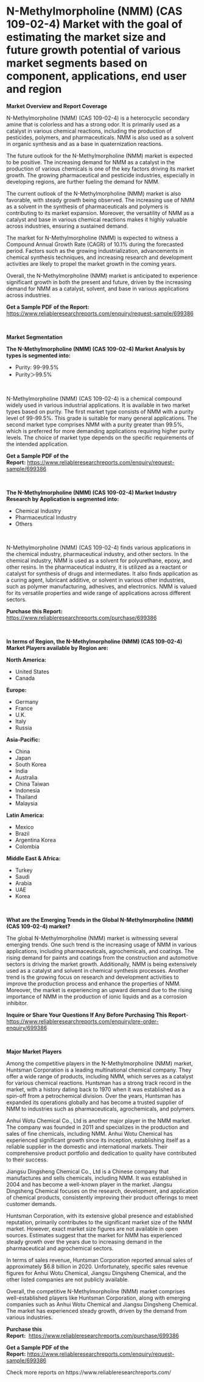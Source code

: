 <p><h1>N-Methylmorpholine (NMM) (CAS 109-02-4) Market with the goal of estimating the market size and future growth potential of various market segments based on component, applications, end user and region</h1></p><p><strong>Market Overview and Report Coverage</strong></p>
<p><p>N-Methylmorpholine (NMM) (CAS 109-02-4) is a heterocyclic secondary amine that is colorless and has a strong odor. It is primarily used as a catalyst in various chemical reactions, including the production of pesticides, polymers, and pharmaceuticals. NMM is also used as a solvent in organic synthesis and as a base in quaternization reactions.</p><p>The future outlook for the N-Methylmorpholine (NMM) market is expected to be positive. The increasing demand for NMM as a catalyst in the production of various chemicals is one of the key factors driving its market growth. The growing pharmaceutical and pesticide industries, especially in developing regions, are further fueling the demand for NMM.</p><p>The current outlook of the N-Methylmorpholine (NMM) market is also favorable, with steady growth being observed. The increasing use of NMM as a solvent in the synthesis of pharmaceuticals and polymers is contributing to its market expansion. Moreover, the versatility of NMM as a catalyst and base in various chemical reactions makes it highly valuable across industries, ensuring a sustained demand.</p><p>The market for N-Methylmorpholine (NMM) is expected to witness a Compound Annual Growth Rate (CAGR) of 10.1% during the forecasted period. Factors such as the growing industrialization, advancements in chemical synthesis techniques, and increasing research and development activities are likely to propel the market growth in the coming years.</p><p>Overall, the N-Methylmorpholine (NMM) market is anticipated to experience significant growth in both the present and future, driven by the increasing demand for NMM as a catalyst, solvent, and base in various applications across industries.</p></p>
<p><strong>Get a Sample PDF of the Report:</strong> <a href="https://www.reliableresearchreports.com/enquiry/request-sample/699386">https://www.reliableresearchreports.com/enquiry/request-sample/699386</a></p>
<p>&nbsp;</p>
<p><strong>Market Segmentation</strong></p>
<p><strong>The N-Methylmorpholine (NMM) (CAS 109-02-4) Market Analysis by types is segmented into:</strong></p>
<p><ul><li>Purity: 99-99.5%</li><li>Purity＞99.5%</li></ul></p>
<p>&nbsp;</p>
<p><p>N-Methylmorpholine (NMM) (CAS 109-02-4) is a chemical compound widely used in various industrial applications. It is available in two market types based on purity. The first market type consists of NMM with a purity level of 99-99.5%. This grade is suitable for many general applications. The second market type comprises NMM with a purity greater than 99.5%, which is preferred for more demanding applications requiring higher purity levels. The choice of market type depends on the specific requirements of the intended application.</p></p>
<p><strong>Get a Sample PDF of the Report:</strong>&nbsp;<a href="https://www.reliableresearchreports.com/enquiry/request-sample/699386">https://www.reliableresearchreports.com/enquiry/request-sample/699386</a></p>
<p>&nbsp;</p>
<p><strong>The N-Methylmorpholine (NMM) (CAS 109-02-4) Market Industry Research by Application is segmented into:</strong></p>
<p><ul><li>Chemical Industry</li><li>Pharmaceutical Industry</li><li>Others</li></ul></p>
<p>&nbsp;</p>
<p><p>N-Methylmorpholine (NMM) (CAS 109-02-4) finds various applications in the chemical industry, pharmaceutical industry, and other sectors. In the chemical industry, NMM is used as a solvent for polyurethane, epoxy, and other resins. In the pharmaceutical industry, it is utilized as a reactant or catalyst for synthesis of drugs and intermediates. It also finds application as a curing agent, lubricant additive, or solvent in various other industries, such as polymer manufacturing, adhesives, and electronics. NMM is valued for its versatile properties and wide range of applications across different sectors.</p></p>
<p><strong>Purchase this Report:</strong>&nbsp; <a href="https://www.reliableresearchreports.com/purchase/699386">https://www.reliableresearchreports.com/purchase/699386</a></p>
<p>&nbsp;</p>
<p><strong>In terms of Region, the N-Methylmorpholine (NMM) (CAS 109-02-4) Market Players available by Region are:</strong></p>
<p>
    <p> <strong> North America: </strong>
        <ul>
            <li>United States</li>
            <li>Canada</li>
        </ul>
        </p> 
    <p> <strong> Europe: </strong>
        <ul>
            <li>Germany</li>
            <li>France</li>
            <li>U.K.</li>
            <li>Italy</li>
            <li>Russia</li>
        </ul>
        </p> 
    <p> <strong> Asia-Pacific: </strong>
        <ul>
            <li>China</li>
            <li>Japan</li>
            <li>South Korea</li>
            <li>India</li>
            <li>Australia</li>
            <li>China Taiwan</li>
            <li>Indonesia</li>
            <li>Thailand</li>
            <li>Malaysia</li>
        </ul>
        </p> 
    <p> <strong> Latin America: </strong>
        <ul>
            <li>Mexico</li>
            <li>Brazil</li>
            <li>Argentina Korea</li>
            <li>Colombia</li>
        </ul>
        </p> 
    <p> <strong> Middle East & Africa: </strong>
        <ul>
            <li>Turkey</li>
            <li>Saudi</li>
            <li>Arabia</li>
            <li>UAE</li>
            <li>Korea</li>
        </ul>
    </p>
    </p>
<p>&nbsp;</p>
<p><strong>What are the Emerging Trends in the Global N-Methylmorpholine (NMM) (CAS 109-02-4) market?</strong></p>
<p><p>The global N-Methylmorpholine (NMM) market is witnessing several emerging trends. One such trend is the increasing usage of NMM in various applications, including pharmaceuticals, agrochemicals, and coatings. The rising demand for paints and coatings from the construction and automotive sectors is driving the market growth. Additionally, NMM is being extensively used as a catalyst and solvent in chemical synthesis processes. Another trend is the growing focus on research and development activities to improve the production process and enhance the properties of NMM. Moreover, the market is experiencing an upward demand due to the rising importance of NMM in the production of ionic liquids and as a corrosion inhibitor.</p></p>
<p><strong>Inquire or Share Your Questions If Any Before Purchasing This Report</strong>- <a href="https://www.reliableresearchreports.com/enquiry/pre-order-enquiry/699386">https://www.reliableresearchreports.com/enquiry/pre-order-enquiry/699386</a></p>
<p>&nbsp;</p>
<p><strong>Major Market Players</strong></p>
<p><p>Among the competitive players in the N-Methylmorpholine (NMM) market, Huntsman Corporation is a leading multinational chemical company. They offer a wide range of products, including NMM, which serves as a catalyst for various chemical reactions. Huntsman has a strong track record in the market, with a history dating back to 1970 when it was established as a spin-off from a petrochemical division. Over the years, Huntsman has expanded its operations globally and has become a trusted supplier of NMM to industries such as pharmaceuticals, agrochemicals, and polymers.</p><p>Anhui Wotu Chemical Co., Ltd is another major player in the NMM market. The company was founded in 2011 and specializes in the production and sales of fine chemicals, including NMM. Anhui Wotu Chemical has experienced significant growth since its inception, establishing itself as a reliable supplier in the domestic and international markets. Their comprehensive product portfolio and dedication to quality have contributed to their success.</p><p>Jiangsu Dingsheng Chemical Co., Ltd is a Chinese company that manufactures and sells chemicals, including NMM. It was established in 2004 and has become a well-known player in the market. Jiangsu Dingsheng Chemical focuses on the research, development, and application of chemical products, consistently improving their product offerings to meet customer demands.</p><p>Huntsman Corporation, with its extensive global presence and established reputation, primarily contributes to the significant market size of the NMM market. However, exact market size figures are not available in open sources. Estimates suggest that the market for NMM has experienced steady growth over the years due to increasing demand in the pharmaceutical and agrochemical sectors.</p><p>In terms of sales revenue, Huntsman Corporation reported annual sales of approximately $6.8 billion in 2020. Unfortunately, specific sales revenue figures for Anhui Wotu Chemical, Jiangsu Dingsheng Chemical, and the other listed companies are not publicly available.</p><p>Overall, the competitive N-Methylmorpholine (NMM) market comprises well-established players like Huntsman Corporation, along with emerging companies such as Anhui Wotu Chemical and Jiangsu Dingsheng Chemical. The market has experienced steady growth, driven by the demand from various industries.</p></p>
<p><strong>Purchase this Report:</strong>&nbsp;&nbsp;<a href="https://www.reliableresearchreports.com/purchase/699386">https://www.reliableresearchreports.com/purchase/699386</a></p>
<p></p>
<p><strong>Get a Sample PDF of the Report:</strong>&nbsp;<a href="https://www.reliableresearchreports.com/enquiry/request-sample/699386">https://www.reliableresearchreports.com/enquiry/request-sample/699386</a></p>
<p>Check more reports on https://www.reliableresearchreports.com/</p>